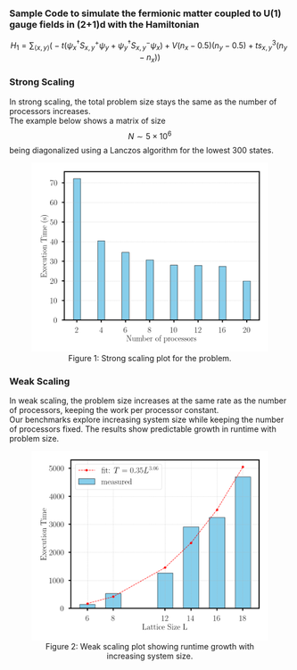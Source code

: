### Sample Code to simulate the fermionic matter coupled to U(1) gauge fields in (2+1)d with the Hamiltonian

<!-- Math equation -->
<div align="center">

$$
H_1 = \sum_{\langle x, y \rangle} \Big(
    -t (\psi^\dagger_x S^+_{x,y} \psi_y + \psi^\dagger_y S^-_{x,y} \psi_x)
    + V (n_x - 0.5)(n_y - 0.5)
    + t s^3_{x,y} (n_y - n_x)
\Big)
$$

</div>

### Strong Scaling

In strong scaling, the total problem size stays the same as the number of processors increases.  
The example below shows a matrix of size $$N \sim 5 \times 10^6$$
being diagonalized using a Lanczos algorithm for the lowest 300 states.

<figure align="center">
  <img src="Analysis/hpc_tim_strong_scaling.png" width="600" alt="Strong Scaling Plot">
  <figcaption>Figure 1: Strong scaling plot for the problem.</figcaption>
</figure>

### Weak Scaling

In weak scaling, the problem size increases at the same rate as the number of processors, keeping the work per processor constant.  
Our benchmarks explore increasing system size while keeping the number of processors fixed. The results show predictable growth in runtime with problem size.

<figure align="center">
  <img src="Analysis/weak_scaling_fit.png" width="600" alt="Weak Scaling Plot">
  <figcaption>Figure 2: Weak scaling plot showing runtime growth with increasing system size.</figcaption>
</figure>

